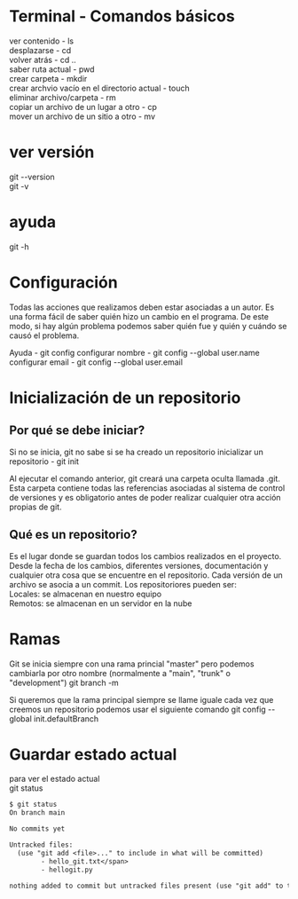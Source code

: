 # Terminal - Comandos básicos
ver contenido - ls <br>
desplazarse - cd <directorio><br>
volver atrás - cd ..<br>
saber ruta actual - pwd<br>
crear carpeta - mkdir <nombre><br>
crear archvio vacío en el directorio actual - touch <nombre><br>
eliminar archivo/carpeta - rm <nombre><br>
copiar un archivo de un lugar a otro - cp <nombre> <directorio><br>
mover un archivo de un sitio a otro - mv <nombre> <directorio><br>



# ver versión
git --version <br>
git -v

# ayuda
git -h

# Configuración
Todas las acciones que realizamos deben estar asociadas a un autor. Es una forma fácil de saber quién hizo un cambio en el programa. De este modo, si hay algún problema podemos saber quién fue y quién y cuándo se causó el problema.

Ayuda - git config
configurar nombre - git config --global user.name <nombre><br>
configurar email - git config --global user.email <email><br>

# Inicialización de un repositorio

## Por qué se debe iniciar?
Si no se inicia, git no sabe si se ha creado un repositorio
inicializar un repositorio - git init

Al ejecutar el comando anterior, git creará una carpeta oculta llamada .git. Esta carpeta contiene todas las referencias asociadas al sistema de control de versiones y es obligatorio antes de poder realizar cualquier otra acción propias de git.

## Qué es un repositorio?
Es el lugar donde se guardan todos los cambios realizados en el proyecto. Desde la fecha de los cambios, diferentes versiones, documentación y cualquier otra cosa que se encuentre en el repositorio. Cada versión de un archivo se asocia a un commit.
Los repositoriores pueden ser: <br>
Locales: se almacenan en nuestro equipo<br>
Remotos: se almacenan en un servidor en la nube

# Ramas
Git se inicia siempre con una rama princial "master" pero podemos cambiarla por otro nombre (normalmente a "main", "trunk" o "development")
git branch -m <nombre>

Si queremos que la rama principal siempre se llame iguale cada vez que creemos un repositorio podemos usar el siguiente comando
git config --global init.defaultBranch <nombre>

# Guardar estado actual
para ver el estado actual<br>
git status

```diff
$ git status
On branch main

No commits yet

Untracked files:
  (use "git add <file>..." to include in what will be committed)
        - hello_git.txt</span>
        - hellogit.py

nothing added to commit but untracked files present (use "git add" to track)



